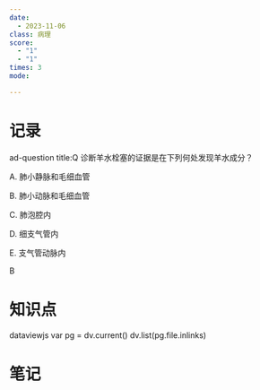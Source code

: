 ```yaml
---
date:
  - 2023-11-06
class: 病理
score:
  - "1"
  - "1"
times: 3
mode:

---
```



记录
==
ad-question
title:Q
诊断羊水栓塞的证据是在下列何处发现羊水成分？

A. 肺小静脉和毛细血管

B. 肺小动脉和毛细血管

C. 肺泡腔内

D. 细支气管内

E. 支气管动脉内



B


知识点
==
dataviewjs
var pg = dv.current()
dv.list(pg.file.inlinks)


笔记
==